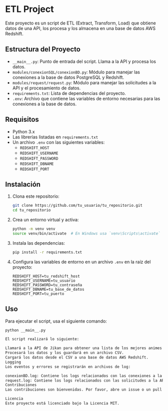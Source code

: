 # ETL Project

Este proyecto es un script de ETL (Extract, Transform, Load) que obtiene datos de una API, los procesa y los almacena en una base de datos AWS Redshift.

## Estructura del Proyecto

- `__main__.py`: Punto de entrada del script. Llama a la API y procesa los datos.
- `modules/conexionSQL/conexionBD.py`: Módulo para manejar las conexiones a la base de datos PostgreSQL y Redshift.
- `modules/request/request.py`: Módulo para manejar las solicitudes a la API y el procesamiento de datos.
- `requirements.txt`: Lista de dependencias del proyecto.
- `.env`: Archivo que contiene las variables de entorno necesarias para las conexiones a la base de datos.

## Requisitos

- Python 3.x
- Las librerías listadas en `requirements.txt`
- Un archivo `.env` con las siguientes variables:
  - `REDSHIFT_HOST`
  - `REDSHIFT_USERNAME`
  - `REDSHIFT_PASSWORD`
  - `REDSHIFT_DBNAME`
  - `REDSHIFT_PORT`

## Instalación

1. Clona este repositorio:
    ```bash
    git clone https://github.com/tu_usuario/tu_repositorio.git
    cd tu_repositorio
    ```

2. Crea un entorno virtual y activa:
    ```bash
    python -m venv venv
    source venv/bin/activate  # En Windows usa `venv\Scripts\activate`
    ```

3. Instala las dependencias:
    ```bash
    pip install -r requirements.txt
    ```

4. Configura las variables de entorno en un archivo `.env` en la raíz del proyecto:
    ```env
    REDSHIFT_HOST=tu_redshift_host
    REDSHIFT_USERNAME=tu_usuario
    REDSHIFT_PASSWORD=tu_contraseña
    REDSHIFT_DBNAME=tu_base_de_datos
    REDSHIFT_PORT=tu_puerto
    ```

## Uso

Para ejecutar el script, usa el siguiente comando:
```bash
python __main__.py

El script realizará lo siguiente:

Llamará a la API de Jikan para obtener una lista de los mejores animes.
Procesará los datos y los guardará en un archivo CSV.
Cargará los datos desde el CSV a una base de datos AWS Redshift.
Logging
Los eventos y errores se registrarán en archivos de log:

conexionBD.log: Contiene los logs relacionados con las conexiones a la base de datos.
request.log: Contiene los logs relacionados con las solicitudes a la API y el procesamiento de datos.
Contribuciones
Las contribuciones son bienvenidas. Por favor, abre un issue o un pull request para discutir cualquier cambio que te gustaría hacer.

Licencia
Este proyecto está licenciado bajo la Licencia MIT.